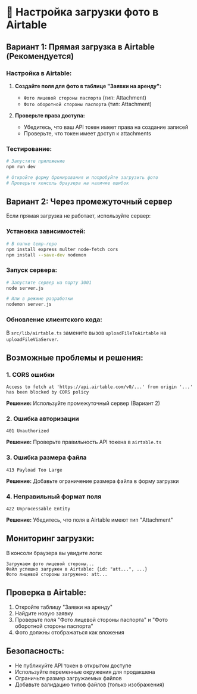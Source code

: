 # 📸 Настройка загрузки фото в Airtable

## Вариант 1: Прямая загрузка в Airtable (Рекомендуется)

### Настройка в Airtable:

1. **Создайте поля для фото в таблице "Заявки на аренду":**

   - `Фото лицевой стороны паспорта` (тип: Attachment)
   - `Фото оборотной стороны паспорта` (тип: Attachment)

2. **Проверьте права доступа:**
   - Убедитесь, что ваш API токен имеет права на создание записей
   - Проверьте, что токен имеет доступ к attachments

### Тестирование:

```bash
# Запустите приложение
npm run dev

# Откройте форму бронирования и попробуйте загрузить фото
# Проверьте консоль браузера на наличие ошибок
```

## Вариант 2: Через промежуточный сервер

Если прямая загрузка не работает, используйте сервер:

### Установка зависимостей:

```bash
# В папке temp-repo
npm install express multer node-fetch cors
npm install --save-dev nodemon
```

### Запуск сервера:

```bash
# Запустите сервер на порту 3001
node server.js

# Или в режиме разработки
nodemon server.js
```

### Обновление клиентского кода:

В `src/lib/airtable.ts` замените вызов `uploadFileToAirtable` на `uploadFileViaServer`.

## Возможные проблемы и решения:

### 1. CORS ошибки

```
Access to fetch at 'https://api.airtable.com/v0/...' from origin '...' has been blocked by CORS policy
```

**Решение:** Используйте промежуточный сервер (Вариант 2)

### 2. Ошибка авторизации

```
401 Unauthorized
```

**Решение:** Проверьте правильность API токена в `airtable.ts`

### 3. Ошибка размера файла

```
413 Payload Too Large
```

**Решение:** Добавьте ограничение размера файла в форму загрузки

### 4. Неправильный формат поля

```
422 Unprocessable Entity
```

**Решение:** Убедитесь, что поля в Airtable имеют тип "Attachment"

## Мониторинг загрузки:

В консоли браузера вы увидите логи:

```
Загружаем фото лицевой стороны...
Файл успешно загружен в Airtable: {id: "att...", ...}
Фото лицевой стороны загружено: att...
```

## Проверка в Airtable:

1. Откройте таблицу "Заявки на аренду"
2. Найдите новую заявку
3. Проверьте поля "Фото лицевой стороны паспорта" и "Фото оборотной стороны паспорта"
4. Фото должны отображаться как вложения

## Безопасность:

- Не публикуйте API токен в открытом доступе
- Используйте переменные окружения для продакшена
- Ограничьте размер загружаемых файлов
- Добавьте валидацию типов файлов (только изображения)
